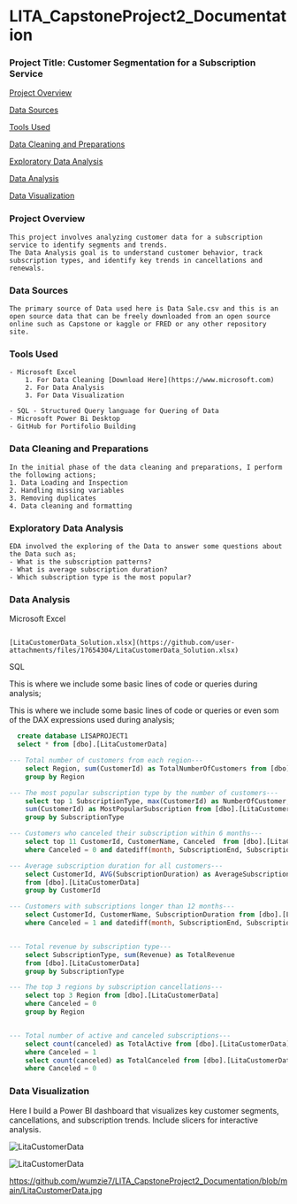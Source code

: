# LITA_CapstoneProject2_Documentation

### Project Title:  Customer Segmentation for a Subscription Service 


[Project Overview](#project-overview)

[Data Sources](#data-sources)

[Tools Used](#tools-used)

[Data Cleaning and Preparations](#data-leaning-and-preparations)

[Exploratory Data Analysis](#exploratory-data-analysis)

[Data Analysis](#data-analysis)

[Data Visualization](#data-visualization)

### Project Overview

```
This project involves analyzing customer data for a subscription service to identify segments and trends. 
The Data Analysis goal is to understand customer behavior, track subscription types, and identify key trends in cancellations and renewals. 
```

### Data Sources
```
The primary source of Data used here is Data Sale.csv and this is an open source data that can be freely downloaded from an open source online such as Capstone or kaggle or FRED or any other repository site.
```

### Tools Used

```
- Microsoft Excel 
    1. For Data Cleaning [Download Here](https://www.microsoft.com)
    2. For Data Analysis
    3. For Data Visualization
       
- SQL - Structured Query language for Quering of Data
- Microsoft Power Bi Desktop
- GitHub for Portifolio Building
```

### Data Cleaning and Preparations

```
In the initial phase of the data cleaning and preparations, I perform the following actions;
1. Data Loading and Inspection
2. Handling missing variables
3. Removing duplicates
4. Data cleaning and formatting
```

### Exploratory Data Analysis

```
EDA involved the exploring of the Data to answer some questions about the Data such as;
- What is the subscription patterns?
- What is average subscription duration? 
- Which subscription type is the most popular? 
```

  ### Data Analysis

  Microsoft Excel
```

[LitaCustomerData_Solution.xlsx](https://github.com/user-attachments/files/17654304/LitaCustomerData_Solution.xlsx)

```


SQL

This is where we include some basic lines of code or queries during analysis;
  
  This is where we include some basic lines of code or queries or even som of the DAX expressions used during analysis;


``` SQL
  create database LISAPROJECT1
  select * from [dbo].[LitaCustomerData]

--- Total number of customers from each region---
    select Region, sum(CustomerId) as TotalNumberOfCustomers from [dbo].[LitaCustomerData]
    group by Region

--- The most popular subscription type by the number of customers---
    select top 1 SubscriptionType, max(CustomerId) as NumberOfCustomer, 
    sum(CustomerId) as MostPopularSubscription from [dbo].[LitaCustomerData]
    group by SubscriptionType

--- Customers who canceled their subscription within 6 months---
    select top 11 CustomerId, CustomerName, Canceled  from [dbo].[LitaCustomerData]
    where Canceled = 0 and datediff(month, SubscriptionEnd, SubscriptionStart)<=6 

--- Average subscription duration for all customers---
    select CustomerId, AVG(SubscriptionDuration) as AverageSubscriptionDuration
    from [dbo].[LitaCustomerData]
    group by CustomerId

--- Customers with subscriptions longer than 12 months---
    select CustomerId, CustomerName, SubscriptionDuration from [dbo].[LitaCustomerData]
    where Canceled = 1 and datediff(month, SubscriptionEnd, SubscriptionStart)>12 


--- Total revenue by subscription type---
    select SubscriptionType, sum(Revenue) as TotalRevenue
    from [dbo].[LitaCustomerData]
    group by SubscriptionType

--- The top 3 regions by subscription cancellations---
    select top 3 Region from [dbo].[LitaCustomerData]
    where Canceled = 0
    group by Region


--- Total number of active and canceled subscriptions---
    select count(canceled) as TotalActive from [dbo].[LitaCustomerData]
    where Canceled = 1 
    select count(canceled) as TotalCanceled from [dbo].[LitaCustomerData]
    where Canceled = 0
```

### Data Visualization 

Here I build a Power BI dashboard that visualizes key customer segments, cancellations, and subscription trends. Include slicers for interactive analysis. 

![LitaCustomerData](https://github.com/user-attachments/assets/51831912-6e68-4903-b99d-0d10349839e6)

![LitaCustomerData](https://github.com/user-attachments/assets/643ce033-aae4-4d10-9a5b-8e09306433ea)

https://github.com/wumzie7/LITA_CapstoneProject2_Documentation/blob/main/LitaCustomerData.jpg


